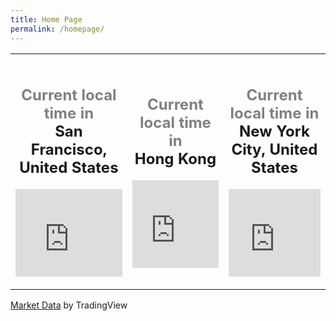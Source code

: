 ```yaml
---
title: Home Page
permalink: /homepage/
---
```


<table>
<tr>
<td>
<div style="text-align:center;padding:1em 0;"> <h2><a style="text-decoration:none;" href="https://www.zeitverschiebung.net/en/city/5391959"><span style="color:gray;">Current local time in</span><br />San Francisco, United States</a></h2> <iframe src="https://www.zeitverschiebung.net/clock-widget-iframe-v2?language=en&size=large&timezone=America%2FLos_Angeles" width="100%" height="140" frameborder="0" seamless></iframe> </div>
</td>
<td>
<div style="text-align:center;padding:1em 0;"> <h2><a style="text-decoration:none;" href="https://www.zeitverschiebung.net/en/country/hk"><span style="color:gray;">Current local time in</span><br />Hong Kong</a></h2> <iframe src="https://www.zeitverschiebung.net/clock-widget-iframe-v2?language=en&size=large&timezone=Asia%2FHong_Kong" width="100%" height="140" frameborder="0" seamless></iframe> </div>
</td>
<td>
<div style="text-align:center;padding:1em 0;"> <h2><a style="text-decoration:none;" href="https://www.zeitverschiebung.net/en/city/5128581"><span style="color:gray;">Current local time in</span><br />New York City, United States</a></h2> <iframe src="https://www.zeitverschiebung.net/clock-widget-iframe-v2?language=en&size=large&timezone=America%2FNew_York" width="100%" height="140" frameborder="0" seamless></iframe> </div>
</td>
</tr>
</table>


<!-- TradingView Widget BEGIN -->
<div style="height: 660px">
<div class="tradingview-widget-container">
  <div class="tradingview-widget-container__widget"></div>
  <div class="tradingview-widget-copyright"><a href="https://www.tradingview.com" rel="noopener" target="_blank"><span class="blue-text">Market Data</span></a> by TradingView</div>
  <script type="text/javascript" src="https://s3.tradingview.com/external-embedding/embed-widget-market-overview.js" async>
  {
  "colorTheme": "light",
  "dateRange": "12m",
  "showChart": true,
  "locale": "en",
  "width": "100%",
  "height": "100%",
  "largeChartUrl": "",
  "isTransparent": false,
  "plotLineColorGrowing": "rgba(33, 150, 243, 1)",
  "plotLineColorFalling": "rgba(33, 150, 243, 1)",
  "gridLineColor": "rgba(240, 243, 250, 1)",
  "scaleFontColor": "rgba(120, 123, 134, 1)",
  "belowLineFillColorGrowing": "rgba(33, 150, 243, 0.12)",
  "belowLineFillColorFalling": "rgba(33, 150, 243, 0.12)",
  "symbolActiveColor": "rgba(33, 150, 243, 0.12)",
  "tabs": [
    {
      "title": "Indices",
      "symbols": [
        {
          "s": "AMEX:SPY",
          "d": "SPY"
        },
        {
          "s": "HKEX:3169",
          "d": "CHINA"
        },
        {
          "s": "OTC:ISXIF",
          "d": "INDIA"
        },
        {
          "s": "BITSTAMP:BTCUSD",
          "d": "BITCOIN"
        },
        {
          "s": "OANDA:XAUUSD",
          "d": "GOLD"
        },
        {
          "s": "FX:USDHKD",
          "d": "USDHKD"
        },
        {
          "s": "FOREXCOM:USDRUB",
          "d": "USDRUB"
        },
        {
          "s": "FX:EURUSD",
          "d": "EURUSD"
        }
      ],
      "originalTitle": "Indices"
    },
    {
      "title": "Commodities",
      "symbols": [
        {
          "s": "CME_MINI:ES1!",
          "d": "E-Mini S&P"
        },
        {
          "s": "CME:6E1!",
          "d": "Euro"
        },
        {
          "s": "COMEX:GC1!",
          "d": "Gold"
        },
        {
          "s": "NYMEX:CL1!",
          "d": "Crude Oil"
        },
        {
          "s": "NYMEX:NG1!",
          "d": "Natural Gas"
        },
        {
          "s": "CBOT:ZC1!",
          "d": "Corn"
        }
      ],
      "originalTitle": "Commodities"
    },
    {
      "title": "Bonds",
      "symbols": [
        {
          "s": "CME:GE1!",
          "d": "Eurodollar"
        },
        {
          "s": "CBOT:ZB1!",
          "d": "T-Bond"
        },
        {
          "s": "CBOT:UB1!",
          "d": "Ultra T-Bond"
        },
        {
          "s": "EUREX:FGBL1!",
          "d": "Euro Bund"
        },
        {
          "s": "EUREX:FBTP1!",
          "d": "Euro BTP"
        },
        {
          "s": "EUREX:FGBM1!",
          "d": "Euro BOBL"
        }
      ],
      "originalTitle": "Bonds"
    },
    {
      "title": "Forex",
      "symbols": [
        {
          "s": "FX:EURUSD"
        },
        {
          "s": "FX:GBPUSD"
        },
        {
          "s": "FX:USDJPY"
        },
        {
          "s": "FX:USDCHF"
        },
        {
          "s": "FX:AUDUSD"
        },
        {
          "s": "FX:USDCAD"
        }
      ],
      "originalTitle": "Forex"
    }
  ]
}
  </script>
</div>
</div>
<!-- TradingView Widget END -->
